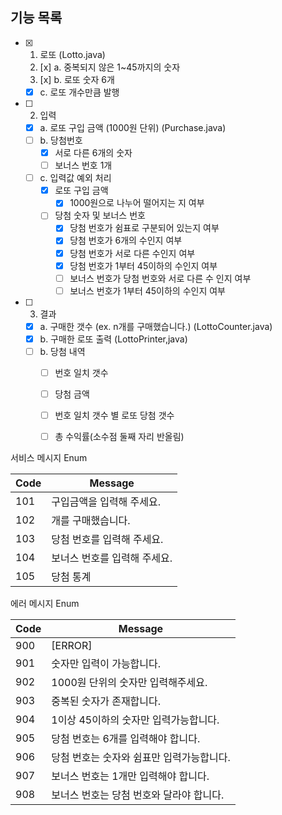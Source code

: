 ## 기능 목록

- [x] 1. 로또 (Lotto.java) 
  2. [x] a. 중복되지 않은 1~45까지의 숫자
  3. [x] b. 로또 숫자 6개
  
  - [x] c. 로또 개수만큼 발행
  
- [ ] 2. 입력

  - [x] a. 로또 구입 금액 (1000원 단위) (Purchase.java)
  - [ ] b. 당첨번호
    - [x] 서로 다른 6개의 숫자
    - [ ] 보너스 번호 1개
  - [ ] c. 입력값 예외 처리
    - [x] 로또 구입 금액
      - [x] 1000원으로 나누어 떨어지는 지 여부
    - [ ] 당첨 숫자 및 보너스 번호
      - [x] 당첨 번호가 쉼표로 구분되어 있는지 여부
      - [x] 당첨 번호가 6개의 수인지 여부
      - [x] 당첨 번호가 서로 다른 수인지 여부
      - [x] 당첨 번호가 1부터 45이하의 수인지 여부
      - [ ] 보너스 번호가 당첨 번호와 서로 다른 수 인지 여부
      - [ ] 보너스 번호가 1부터 45이하의 수인지 여부

- [ ] 3. 결과

  - [x] a. 구매한 갯수 (ex. n개를 구매했습니다.) (LottoCounter.java)
  - [x] b. 구매한 로또 출력 (LottoPrinter,java)
  - [ ] b. 당첨 내역
    - [ ] 번호 일치 갯수
    - [ ] 당첨 금액
    - [ ] 번호 일치 갯수 별 로또 당첨 갯수
    - [ ] 총 수익률(소수점 둘째 자리 반올림)



서비스 메시지 Enum

| Code | Message                      |
| ---- | ---------------------------- |
| 101  | 구입금액을 입력해 주세요.    |
| 102  | 개를 구매했습니다.           |
| 103  | 당첨 번호를 입력해 주세요.   |
| 104  | 보너스 번호를 입력해 주세요. |
| 105  | 당첨 통계                    |

에러 메시지 Enum

| Code | Message                                   |
| ---- | ----------------------------------------- |
| 900  | [ERROR]                                   |
| 901  | 숫자만 입력이 가능합니다.                 |
| 902  | 1000원 단위의 숫자만 입력해주세요.        |
| 903  | 중복된 숫자가 존재합니다.                 |
| 904  | 1이상 45이하의 숫자만 입력가능합니다.     |
| 905  | 당첨 번호는 6개를 입력해야 합니다.        |
| 906  | 당첨 번호는 숫자와 쉼표만 입력가능합니다. |
| 907  | 보너스 번호는 1개만 입력해야 합니다.      |
| 908  | 보너스 번호는 당첨 번호와 달라야 합니다.  |

